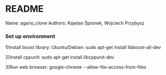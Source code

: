 # README #

Name: agario_clone
Authors: Kajetan Śpionek, Wojciech Przybysz

### Set up environment ###

1)Install boost library: 
 Ubuntu/Debian: sudo apt-get install libboost-all-dev

2)Install cppunit:
 sudo apt-get install libcppunit-dev

3)Run web browser: google-chrome --allow-file-access-from-files